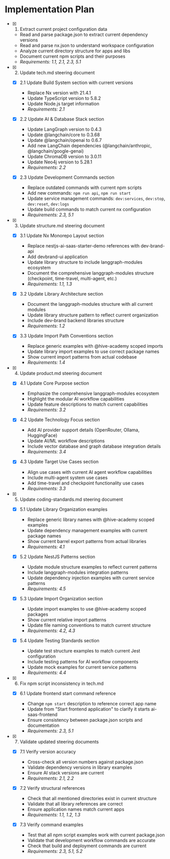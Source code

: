 # Implementation Plan

- [x] 1. Extract current project configuration data
  - Read and parse package.json to extract current dependency versions
  - Read and parse nx.json to understand workspace configuration
  - Analyze current directory structure for apps and libs
  - Document current npm scripts and their purposes
  - _Requirements: 1.1, 2.1, 2.3, 5.1_

- [x] 2. Update tech.md steering document
  - [x] 2.1 Update Build System section with current versions
    - Replace Nx version with 21.4.1
    - Update TypeScript version to 5.8.2
    - Update Node.js target information
    - _Requirements: 2.1_

  - [x] 2.2 Update AI & Database Stack section
    - Update LangGraph version to 0.4.3
    - Update @langchain/core to 0.3.68
    - Update @langchain/openai to 0.6.7
    - Add new LangChain dependencies (@langchain/anthropic, @langchain/google-genai)
    - Update ChromaDB version to 3.0.11
    - Update Neo4j version to 5.28.1
    - _Requirements: 2.2_

  - [x] 2.3 Update Development Commands section
    - Replace outdated commands with current npm scripts
    - Add new commands: `npm run api`, `npm run start`
    - Update service management commands: `dev:services`, `dev:stop`, `dev:reset`, `dev:logs`
    - Update build commands to match current nx configuration
    - _Requirements: 2.3, 5.1_

- [x] 3. Update structure.md steering document
  - [x] 3.1 Update Nx Monorepo Layout section
    - Replace nestjs-ai-saas-starter-demo references with dev-brand-api
    - Add devbrand-ui application
    - Update library structure to include langgraph-modules ecosystem
    - Document the comprehensive langgraph-modules structure (checkpoint, time-travel, multi-agent, etc.)
    - _Requirements: 1.1, 1.3_

  - [x] 3.2 Update Library Architecture section
    - Document the langgraph-modules structure with all current modules
    - Update library structure pattern to reflect current organization
    - Include dev-brand backend libraries structure
    - _Requirements: 1.2_

  - [x] 3.3 Update Import Path Conventions section
    - Replace generic examples with @hive-academy scoped imports
    - Update library import examples to use correct package names
    - Show current import patterns from actual codebase
    - _Requirements: 1.4_

- [x] 4. Update product.md steering document
  - [x] 4.1 Update Core Purpose section
    - Emphasize the comprehensive langgraph-modules ecosystem
    - Highlight the modular AI workflow capabilities
    - Update feature descriptions to match current capabilities
    - _Requirements: 3.2_

  - [x] 4.2 Update Technology Focus section
    - Add AI provider support details (OpenRouter, Ollama, HuggingFace)
    - Update AI/ML workflow descriptions
    - Include vector database and graph database integration details
    - _Requirements: 3.4_

  - [x] 4.3 Update Target Use Cases section
    - Align use cases with current AI agent workflow capabilities
    - Include multi-agent system use cases
    - Add time-travel and checkpoint functionality use cases
    - _Requirements: 3.3_

- [x] 5. Update coding-standards.md steering document
  - [x] 5.1 Update Library Organization examples
    - Replace generic library names with @hive-academy scoped examples
    - Update dependency management examples with current package names
    - Show current barrel export patterns from actual libraries
    - _Requirements: 4.1_

  - [x] 5.2 Update NestJS Patterns section
    - Update module structure examples to reflect current patterns
    - Include langgraph-modules integration patterns
    - Update dependency injection examples with current service patterns
    - _Requirements: 4.5_

  - [x] 5.3 Update Import Organization section
    - Update import examples to use @hive-academy scoped packages
    - Show current relative import patterns
    - Update file naming conventions to match current structure
    - _Requirements: 4.2, 4.3_

  - [x] 5.4 Update Testing Standards section
    - Update test structure examples to match current Jest configuration
    - Include testing patterns for AI workflow components
    - Update mock examples for current service patterns
    - _Requirements: 4.4_

- [x] 6. Fix npm script inconsistency in tech.md


  - [x] 6.1 Update frontend start command reference


    - Change `npm start` description to reference correct app name
    - Update from "Start frontend application" to clarify it starts ai-saas-frontend
    - Ensure consistency between package.json scripts and documentation
    - _Requirements: 2.3, 5.1_

- [x] 7. Validate updated steering documents
  - [x] 7.1 Verify version accuracy
    - Cross-check all version numbers against package.json
    - Validate dependency versions in library examples
    - Ensure AI stack versions are current
    - _Requirements: 2.1, 2.2_

  - [x] 7.2 Verify structural references
    - Check that all mentioned directories exist in current structure
    - Validate that all library references are correct
    - Ensure application names match current apps
    - _Requirements: 1.1, 1.2, 1.3_

  - [x] 7.3 Verify command examples
    - Test that all npm script examples work with current package.json
    - Validate that development workflow commands are accurate
    - Check that build and deployment commands are current
    - _Requirements: 2.3, 5.1, 5.2_
